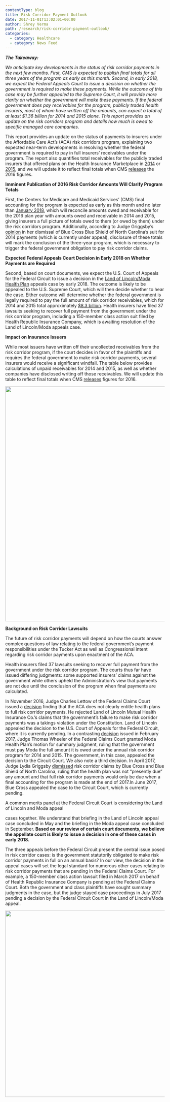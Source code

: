 ```yaml
---
contentType: blog
title: Risk Corridor Payment Outlook
date: 2017-11-01T13:02:01+00:00
author: Shrey Verma
path: /research/risk-corridor-payment-outlook/
categories:
  - category: Healthcare
  - category: News Feed
---
```

**_The Takeaway:_**

_We anticipate key developments in the status of risk corridor payments in the next few months. First, CMS is expected to publish final totals for all three years of the program as early as this month. Second, in early 2018, we expect the Federal Appeals Court to issue a decision on whether the government is required to make these payments. While the outcome of this case may be further appealed to the Supreme Court, it will provide more clarity on whether the government will make these payments. If the federal government does pay receivables for the program, publicly traded health insurers, most of whom have written off the amounts, can expect a total of at least $1.36 billion for 2014 and 2015 alone. This report provides an update on the risk corridors program and details how much is owed to specific managed care companies._

This report provides an update on the status of payments to insurers under the Affordable Care Act’s (ACA) risk corridors program, explaining two expected near-term developments in resolving whether the federal government is required to pay in full insurers’ receivables under the program. The report also quantifies total receivables for the publicly traded insurers that offered plans on the Health Insurance Marketplace in [2014](https://www.cms.gov/CCIIO/Programs-and-Initiatives/Premium-Stabilization-Programs/Downloads/RC-Issuer-level-Report.pdf) or [2015](https://www.cms.gov/CCIIO/Resources/Regulations-and-Guidance/Downloads/2015-RC-Issuer-level-Report-11-18-16-FINAL-v2.pdf), and we will update it to reflect final totals when CMS [releases](https://www.cms.gov/CCIIO/Programs-and-Initiatives/Premium-Stabilization-Programs/) the 2016 figures.

**Imminent Publication of 2016 Risk Corridor Amounts Will Clarify Program Totals**
  
First, the Centers for Medicare and Medicaid Services’ (CMS) final accounting for the program is expected as early as this month and no later than [January 2018](https://s3.amazonaws.com/assets.fiercemarkets.net/public/004-Healthcare/external_Q22017/BCBSNC_opinion.pdf), which will reconcile amounts owed and receivable for the 2016 plan year with amounts owed and receivable in 2014 and 2015, giving insurers a full picture of totals owed to them (or owed by them) under the risk corridors program. Additionally, according to Judge Griggsby’s [opinion](https://s3.amazonaws.com/assets.fiercemarkets.net/public/004-Healthcare/external_Q22017/BCBSNC_opinion.pdf) in her dismissal of Blue Cross Blue Shield of North Carolina’s suit for 2014 payments (which is currently under appeal), disclosure of these totals will mark the conclusion of the three-year program, which is necessary to trigger the federal government obligation to pay risk corridor claims.

**Expected Federal Appeals Court Decision in Early 2018 on Whether Payments are Required**
  
Second, based on court documents, we expect the U.S. Court of Appeals for the Federal Circuit to issue a decision in the [Land of Lincoln/Moda Health Plan](https://www.lexislegalnews.com/articles/18111/court-agrees-to-same-merits-panel-for-both-aca-risk-corridor-appeals) appeals case by early 2018. The outcome is likely to be appealed to the U.S. Supreme Court, which will then decide whether to hear the case. Either outcome will determine whether the federal government is legally required to pay the full amount of risk corridor receivables, which for 2014 and 2015 total approximately [$8.3 billion](http://www.modernhealthcare.com/article/20161205/NEWS/161129937). Health insurers have filed 37 lawsuits seeking to recover full payment from the government under the risk corridor program, including a 150-member class action suit filed by Health Republic Insurance Company, which is awaiting resolution of the Land of Lincoln/Moda appeals case.

**Impact on Insurance Issuers**

While most issuers have written off their uncollected receivables from the risk corridor program, if the court decides in favor of the plaintiffs and requires the federal government to make risk corridor payments, several insurers would receive a significant windfall. The table below provides calculations of unpaid receivables for 2014 and 2015, as well as whether companies have disclosed writing off those receivables. We will update this table to reflect final totals when CMS [releases](https://www.cms.gov/CCIIO/Programs-and-Initiatives/Premium-Stabilization-Programs/) figures for 2016.

<img class="alignnone size-full wp-image-982" src="https://heightllc.com/wp-content/uploads/2017/11/figure-1-insurance-issuer.png" alt="" width="758" height="740" />

**Background on Risk Corridor Lawsuits**

The future of risk corridor payments will depend on how the courts answer complex questions of law relating to the federal government’s payment responsibilities under the Tucker Act as well as Congressional intent regarding risk corridor payments upon enactment of the ACA.

Health insurers filed 37 lawsuits seeking to recover full payment from the government under the risk corridor program. The courts thus far have issued differing judgments: some supported insurers’ claims against the government while others upheld the Administration’s view that payments are not due until the conclusion of the program when final payments are calculated.

In November 2016, Judge Charles Lettow of the Federal Claims Court issued a [decision](https://www.leagle.com/decision/infdco20161114m19) finding that the ACA does not clearly entitle health plans to full risk corridor payments. He rejected Land of Lincoln Mutual Health Insurance Co.’s claims that the government’s failure to make risk corridor payments was a takings violation under the Constitution. Land of Lincoln appealed the decision to the U.S. Court of Appeals for the Federal Circuit, where it is currently pending. In a contrasting [decision](https://ecf.cofc.uscourts.gov/cgi-bin/show_public_doc?2016cv0649-23-0) issued in February 2017, Judge Thomas Wheeler of the Federal Claims Court granted Moda Health Plan’s motion for summary judgment, ruling that the government must pay Moda the full amount it is owed under the annual risk corridor program for 2014 and 2015. The government, in this case, appealed the decision to the Circuit Court. We also note a third decision. In April 2017, Judge Lydia Griggsby [dismissed](https://www.usnews.com/news/best-states/north-carolina/articles/2017-04-20/judge-rejects-blue-cross-nc-claim-for-millions-owed-by-feds) risk corridor claims by Blue Cross and Blue Shield of North Carolina, ruling that the health plan was not “presently due” any amount and that full risk corridor payments would only be due when a final accounting for the program is made at the end of 2017.In June 2017, Blue Cross appealed the case to the Circuit Court, which is currently pending.

A common merits panel at the Federal Circuit Court is considering the Land of Lincoln and Moda appeal
  
cases together. We understand that briefing in the Land of Lincoln appeal case concluded in May and the briefing in the Moda appeal case concluded in September. **Based on our review of certain court documents, we believe the appellate court is likely to issue a decision in one of these cases in early 2018.**

The three appeals before the Federal Circuit present the central issue posed in risk corridor cases: is the government statutorily obligated to make risk corridor payments in full on an annual basis? In our view, the decision in the appeal cases will set the legal standard for numerous other cases relating to risk corridor payments that are pending in the Federal Claims Court. For example, a 150-member class action lawsuit filed in March 2017 on behalf of Health Republic Insurance Company is pending at the Federal Claims Court. Both the government and class plaintiffs have sought summary judgments in the case, but the judge stayed case proceedings in July 2017 pending a decision by the Federal Circuit Court in the Land of Lincoln/Moda appeal.

<img class="alignnone size-full wp-image-980" src="https://heightllc.com/wp-content/uploads/2017/11/shrey-risks.png" alt="" width="725" height="587" />